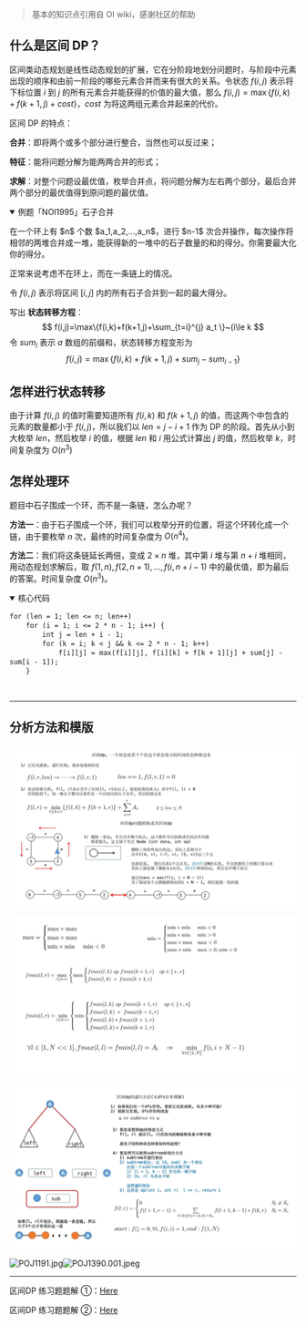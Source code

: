 > 基本的知识点引用自 OI wiki，感谢社区的帮助

## 什么是区间 DP？

区间类动态规划是线性动态规划的扩展，它在分阶段地划分问题时，与阶段中元素出现的顺序和由前一阶段的哪些元素合并而来有很大的关系。令状态 $f(i,j)$ 表示将下标位置 $i$ 到 $j$ 的所有元素合并能获得的价值的最大值，那么 $f(i,j)=\max\{f(i,k)+f(k+1,j)+cost\}$，$cost$ 为将这两组元素合并起来的代价。

区间 DP 的特点：

**合并**：即将两个或多个部分进行整合，当然也可以反过来；

**特征**：能将问题分解为能两两合并的形式；

**求解**：对整个问题设最优值，枚举合并点，将问题分解为左右两个部分，最后合并两个部分的最优值得到原问题的最优值。

<details open="" class="warn">
<summary> 例题「NOI1995」石子合并</summary> 
<p>在一个环上有 $n$ 个数 $a_1,a_2,...,a_n$，进行 $n-1$ 次合并操作，每次操作将相邻的两堆合并成一堆，能获得新的一堆中的石子数量的和的得分。你需要最大化你的得分。
</p>
</details>

正常来说考虑不在环上，而在一条链上的情况。

令 $f(i,j)$ 表示将区间 $[i,j]$ 内的所有石子合并到一起的最大得分。

写出 **状态转移方程**：
$$
f(i,j)=\max\{f(i,k)+f(k+1,j)+\sum_{t=i}^{j} a_t \}~(i\le k
$$
令 $sum_i$ 表示 $a$ 数组的前缀和，状态转移方程变形为
$$
f(i,j)=\max\{f(i,k)+f(k+1,j)+sum_j-sum_{i-1}\}
$$


## 怎样进行状态转移

由于计算 $f(i,j)$ 的值时需要知道所有 $f(i,k)$ 和 $f(k+1,j)$ 的值，而这两个中包含的元素的数量都小于 $f(i,j)$，所以我们以 $len=j-i+1$ 作为 DP 的阶段。首先从小到大枚举 $len$，然后枚举 $i$ 的值，根据 $len$ 和 $i$ 用公式计算出 $j$ 的值，然后枚举 $k$，时间复杂度为 $O(n^3)$

## 怎样处理环

题目中石子围成一个环，而不是一条链，怎么办呢？

**方法一**：由于石子围成一个环，我们可以枚举分开的位置，将这个环转化成一个链，由于要枚举 $n$ 次，最终的时间复杂度为 $O(n^4)$。

**方法二**：我们将这条链延长两倍，变成 $2\times n$ 堆，其中第 $i$ 堆与第 $n+i$ 堆相同，用动态规划求解后，取 $f(1,n),f(2,n+1),...,f(i,n+i-1)$ 中的最优值，即为最后的答案。时间复杂度 $O(n^3)$。

<details open=""> 
<summary>核心代码</summary>
<pre><code class="language-cpp">for (len = 1; len <= n; len++)
    for (i = 1; i <= 2 * n - 1; i++) {
        int j = len + i - 1;
        for (k = i; k < j && k <= 2 * n - 1; k++)
            f[i][j] = max(f[i][j], f[i][k] + f[k + 1][j] + sum[j] - sum[i - 1]);
    }</code></pre>
</details>
<br>

---

## 分析方法和模版

![img1](https://raw.githubusercontent.com/RivTian/Blogimg/main/img/20210601211543.jpeg)

![img2](https://raw.githubusercontent.com/RivTian/Blogimg/main/img/20210601211555.jpeg)

![img](https://raw.githubusercontent.com/RivTian/Blogimg/main/img/20210601212542.jpeg)

![POJ1191.jpg](https://cdn.jsdelivr.net/gh/RivTian/Blogimg/img/20210801162411.jpeg)![POJ1390.001.jpeg](https://cdn.acwing.com/media/article/image/2019/11/13/8330_ca68659c05-POJ1390.001.jpeg)

---

区间DP 练习题题解 ①：[Here](https://www.cnblogs.com/RioTian/p/14659788.html)

区间DP 练习题题解 ②：[Here](https://www.cnblogs.com/RioTian/p/15081314.html)

